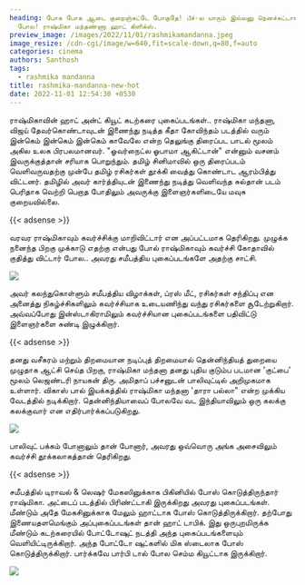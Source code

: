 ```yaml
---
heading: போக போக ஆடை குறைஞ்சுட்டே போகுதே! பீச்-ல யாரும் இல்லனு நெனச்சுட்டாங்க
  போல! ராஷ்மிகா மந்தண்ணா ஹாட் கிளிக்ஸ்.
preview_image: /images/2022/11/01/rashmikamandanna.jpeg
image_resize: /cdn-cgi/image/w=640,fit=scale-down,q=80,f=auto
categories: cinema
authors: Santhosh
tags:
  - rashmika mandanna
title: rashmika-mandanna-new-hot
date: 2022-11-01 12:54:30 +0530
---
```

ராஷ்மிகாவின் ஹாட் அன்ட் கியூட் கடற்கரை புகைப்படங்கள்..
ராஷ்மிகா மந்தனா, விஜய் தேவர்கொண்டாவுடன் இணைந்து நடித்த கீதா கோவிந்தம் படத்தில் வரும் இன்கெம் இன்கெம் இன்கெம் காவேலே என்ற தெலுங்கு திரைப்பட பாடல் மூலம் அகில உலக பிரபலமானவர். "ஓவர்நைட்ல ஓபாமா ஆகிட்டான்" என்னும் வசனம் இவருக்குத்தான் சரியாக பொறுந்தும். தமிழ் சினிமாவில் ஒரு திரைப்படம் வெளிவருவதற்கு முன்பே தமிழ் ரசிகர்கள் தூக்கி வைத்து கொண்டாட ஆரம்பித்து விட்டனர். தமிழில் அவர் கார்த்தியுடன் இணைந்து நடித்து வெளிவந்த சுல்தான் படம் பெரிதாக வெற்றி பெறாத போதிலும் அவருக்கு இளைஞர்களிடையே மவுசு குறையவில்லை.

{{< adsense >}}


வரவர ராஷ்மிகாவும் கவர்ச்சிக்கு மாறிவிட்டார் என அப்பட்டமாக தெரிகிறது. முழுக்க நனைந்த பிறகு முக்காடு எதற்கு என்பது போல் ராஷ்மிகாவும் கவர்ச்சி கோதாவில் குதித்து விட்டார் போல.. அவரது சமீபத்திய புகைப்படங்களே அதற்கு சாட்சி.


![](/images/2022/11/01/rashmika-mandanna-new-hot.jpeg)

அவர் கலந்துகொள்ளும் சமீபத்திய விழாக்கள், ப்ரஸ் மீட், ரசிகர்கள் சந்திப்பு என அனைத்து நிகழ்ச்சிகளிலும் கவர்ச்சியாக உடையணிந்து வந்து ரசிகர்களை சூடேற்றுகிறார். அவ்வப்போது இன்ஸ்டாகிராமிலும் கவர்ச்சியான புகைப்படங்களை பதிவிட்டு இளைஞர்களை சுண்டி இழுக்கிறார்.

{{< adsense >}}


தனது வசீகரம் மற்றும் திறமையான நடிப்புத் திறமையால் தென்னிந்தியத் துறையை முழுதாக ஆட்சி செய்த பிறகு, ராஷ்மிகா மந்தனா தனது புதிய குடும்ப படமான 'குட்பை' மூலம் லெஜண்டரி நாயகன் திரு. அமிதாப் பச்சனுடன் பாலிவுட்டில் அறிமுகமாக உள்ளார். விகாஸ் பால் இயக்கத்தில் ராஷ்மிகா மந்தனா 'தாரா பல்லா" என்ற முக்கிய வேடத்தில் நடிக்கிறார். தென்னிந்தியாவைப் போலவே வட இந்தியாவிலும் ஒரு கலக்கு கலக்குவார் என எதிர்பார்க்கப்படுகிறது.


![](/images/2022/11/01/rashmika-mandanna-new-hot2.jpeg)

பாலிவுட் பக்கம் போனாலும் தான் போனார், அவரது ஒவ்வொரு அங்க அசைவிலும் கவர்ச்சி தூக்கலாகத்தான் தெரிகிறது.

{{< adsense >}}


சமீபத்தில் டிராவல் & லெஷர் மேகஸினுக்காக பிகினியில் போஸ் கொடுத்திருந்தார் ராஷ்மிகா. அட்டைப் படத்தில் பிரிண்ட்டாகி இருக்கிறது அவரது புகைப்படங்கள். மீண்டும் அதே மேகசினுக்காக மேலும் ஹாட்டாக போஸ் கொடுத்திருக்கிறார். தற்போது இணையதளமெங்கும் அப்புகைப்படங்கள் தான் ஹாட் டாபிக்.
இது ஒருபுறமிருக்க மீண்டும் கடற்கரையில் போட்டோஷுட் நடத்தி அந்த புகைப்படங்களையும் வெளியிட்டிருக்கிறார். அந்த போட்டோ ஷுட்களில் மிக ஸ்டைலாக போஸ் கொடுத்திருக்கிறார். பார்க்கவே பார்பி டால் போல செம்ம கியூட்டாக இருக்கிறார்.

![](/images/2022/11/01/rashmika-mandanna-new-hot4.jpeg)